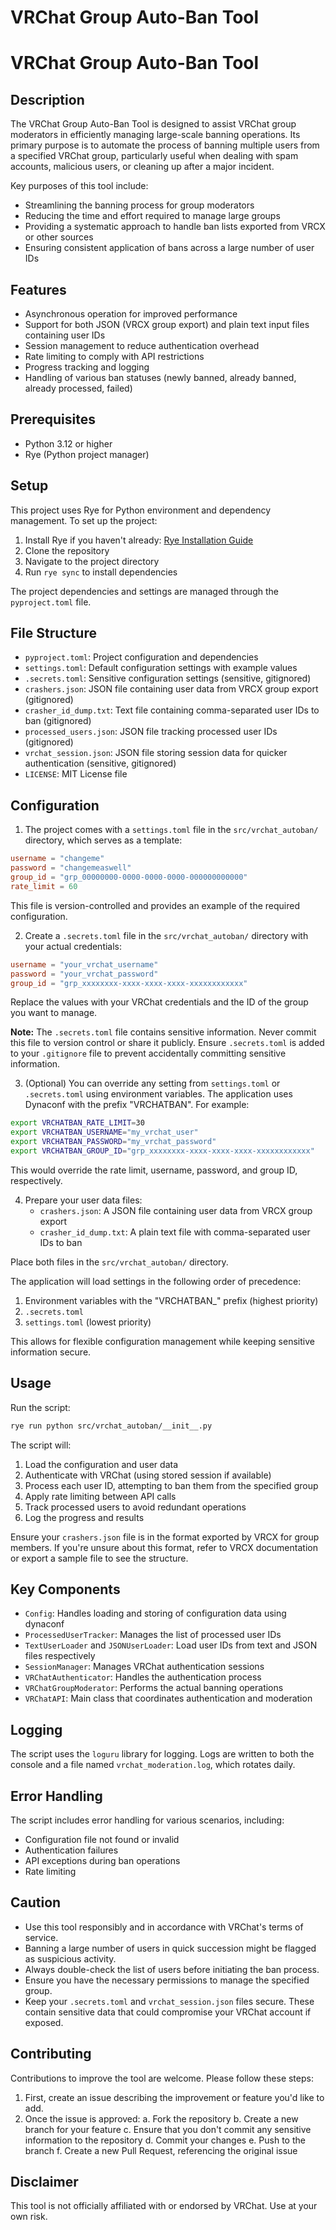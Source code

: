 # VRChat Group Auto-Ban Tool

# VRChat Group Auto-Ban Tool

## Description

The VRChat Group Auto-Ban Tool is designed to assist VRChat group moderators in efficiently managing large-scale banning operations. Its primary purpose is to automate the process of banning multiple users from a specified VRChat group, particularly useful when dealing with spam accounts, malicious users, or cleaning up after a major incident.

Key purposes of this tool include:
- Streamlining the banning process for group moderators
- Reducing the time and effort required to manage large groups
- Providing a systematic approach to handle ban lists exported from VRCX or other sources
- Ensuring consistent application of bans across a large number of user IDs

## Features

- Asynchronous operation for improved performance
- Support for both JSON (VRCX group export) and plain text input files containing user IDs
- Session management to reduce authentication overhead
- Rate limiting to comply with API restrictions
- Progress tracking and logging
- Handling of various ban statuses (newly banned, already banned, already processed, failed)

## Prerequisites

- Python 3.12 or higher
- Rye (Python project manager)

## Setup

This project uses Rye for Python environment and dependency management. To set up the project:

1. Install Rye if you haven't already: [Rye Installation Guide](https://rye.astral.sh/guide/installation/)
2. Clone the repository
3. Navigate to the project directory
4. Run `rye sync` to install dependencies

The project dependencies and settings are managed through the `pyproject.toml` file.

## File Structure

- `pyproject.toml`: Project configuration and dependencies
- `settings.toml`: Default configuration settings with example values
- `.secrets.toml`: Sensitive configuration settings (sensitive, gitignored)
- `crashers.json`: JSON file containing user data from VRCX group export (gitignored)
- `crasher_id_dump.txt`: Text file containing comma-separated user IDs to ban (gitignored)
- `processed_users.json`: JSON file tracking processed user IDs (gitignored)
- `vrchat_session.json`: JSON file storing session data for quicker authentication (sensitive, gitignored)
- `LICENSE`: MIT License file

## Configuration

1. The project comes with a `settings.toml` file in the `src/vrchat_autoban/` directory, which serves as a template:

```toml
username = "changeme"
password = "changemeaswell"
group_id = "grp_00000000-0000-0000-0000-000000000000"
rate_limit = 60
```

This file is version-controlled and provides an example of the required configuration.

2. Create a `.secrets.toml` file in the `src/vrchat_autoban/` directory with your actual credentials:

```toml
username = "your_vrchat_username"
password = "your_vrchat_password"
group_id = "grp_xxxxxxxx-xxxx-xxxx-xxxx-xxxxxxxxxxxx"
```

Replace the values with your VRChat credentials and the ID of the group you want to manage. 

**Note:** The `.secrets.toml` file contains sensitive information. Never commit this file to version control or share it publicly. Ensure `.secrets.toml` is added to your `.gitignore` file to prevent accidentally committing sensitive information.

3. (Optional) You can override any setting from `settings.toml` or `.secrets.toml` using environment variables. The application uses Dynaconf with the prefix "VRCHATBAN". For example:

```bash
export VRCHATBAN_RATE_LIMIT=30
export VRCHATBAN_USERNAME="my_vrchat_user"
export VRCHATBAN_PASSWORD="my_vrchat_password"
export VRCHATBAN_GROUP_ID="grp_xxxxxxxx-xxxx-xxxx-xxxx-xxxxxxxxxxxx"
```

This would override the rate limit, username, password, and group ID, respectively.

4. Prepare your user data files:
   - `crashers.json`: A JSON file containing user data from VRCX group export
   - `crasher_id_dump.txt`: A plain text file with comma-separated user IDs to ban

Place both files in the `src/vrchat_autoban/` directory.

The application will load settings in the following order of precedence:
1. Environment variables with the "VRCHATBAN_" prefix (highest priority)
2. `.secrets.toml`
3. `settings.toml` (lowest priority)

This allows for flexible configuration management while keeping sensitive information secure.

## Usage

Run the script:

```bash
rye run python src/vrchat_autoban/__init__.py
```

The script will:
1. Load the configuration and user data
2. Authenticate with VRChat (using stored session if available)
3. Process each user ID, attempting to ban them from the specified group
4. Apply rate limiting between API calls
5. Track processed users to avoid redundant operations
6. Log the progress and results

Ensure your `crashers.json` file is in the format exported by VRCX for group members. If you're unsure about this format, refer to VRCX documentation or export a sample file to see the structure.

## Key Components

- `Config`: Handles loading and storing of configuration data using dynaconf
- `ProcessedUserTracker`: Manages the list of processed user IDs
- `TextUserLoader` and `JSONUserLoader`: Load user IDs from text and JSON files respectively
- `SessionManager`: Manages VRChat authentication sessions
- `VRChatAuthenticator`: Handles the authentication process
- `VRChatGroupModerator`: Performs the actual banning operations
- `VRChatAPI`: Main class that coordinates authentication and moderation

## Logging

The script uses the `loguru` library for logging. Logs are written to both the console and a file named `vrchat_moderation.log`, which rotates daily.

## Error Handling

The script includes error handling for various scenarios, including:
- Configuration file not found or invalid
- Authentication failures
- API exceptions during ban operations
- Rate limiting

## Caution

- Use this tool responsibly and in accordance with VRChat's terms of service.
- Banning a large number of users in quick succession might be flagged as suspicious activity.
- Always double-check the list of users before initiating the ban process.
- Ensure you have the necessary permissions to manage the specified group.
- Keep your `.secrets.toml` and `vrchat_session.json` files secure. These contain sensitive data that could compromise your VRChat account if exposed.

## Contributing

Contributions to improve the tool are welcome. Please follow these steps:

1. First, create an issue describing the improvement or feature you'd like to add.
2. Once the issue is approved:
   a. Fork the repository
   b. Create a new branch for your feature
   c. Ensure that you don't commit any sensitive information to the repository
   d. Commit your changes
   e. Push to the branch
   f. Create a new Pull Request, referencing the original issue

## Disclaimer

This tool is not officially affiliated with or endorsed by VRChat. Use at your own risk.